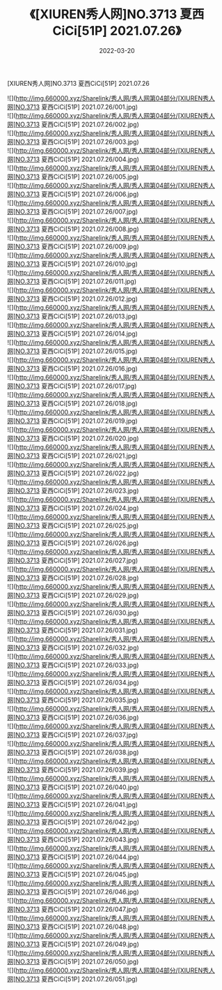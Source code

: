 ﻿---
layout: post
title:  《[XIUREN秀人网]NO.3713 夏西CiCi[51P] 2021.07.26》
date:   2022-03-20
img: http://img.660000.xyz/Sharelink/秀人网/秀人网第04部分/[XIUREN秀人网]NO.3713 夏西CiCi[51P] 2021.07.26/000.jpg
categories: [美女, 清纯, 唯美]
---

[XIUREN秀人网]NO.3713 夏西CiCi[51P] 2021.07.26

 ![](http://img.660000.xyz/Sharelink/秀人网/秀人网第04部分/[XIUREN秀人网]NO.3713 夏西CiCi[51P] 2021.07.26/001.jpg) <br>![](http://img.660000.xyz/Sharelink/秀人网/秀人网第04部分/[XIUREN秀人网]NO.3713 夏西CiCi[51P] 2021.07.26/002.jpg) <br>![](http://img.660000.xyz/Sharelink/秀人网/秀人网第04部分/[XIUREN秀人网]NO.3713 夏西CiCi[51P] 2021.07.26/003.jpg) <br>![](http://img.660000.xyz/Sharelink/秀人网/秀人网第04部分/[XIUREN秀人网]NO.3713 夏西CiCi[51P] 2021.07.26/004.jpg) <br>![](http://img.660000.xyz/Sharelink/秀人网/秀人网第04部分/[XIUREN秀人网]NO.3713 夏西CiCi[51P] 2021.07.26/005.jpg) <br>![](http://img.660000.xyz/Sharelink/秀人网/秀人网第04部分/[XIUREN秀人网]NO.3713 夏西CiCi[51P] 2021.07.26/006.jpg) <br>![](http://img.660000.xyz/Sharelink/秀人网/秀人网第04部分/[XIUREN秀人网]NO.3713 夏西CiCi[51P] 2021.07.26/007.jpg) <br>![](http://img.660000.xyz/Sharelink/秀人网/秀人网第04部分/[XIUREN秀人网]NO.3713 夏西CiCi[51P] 2021.07.26/008.jpg) <br>![](http://img.660000.xyz/Sharelink/秀人网/秀人网第04部分/[XIUREN秀人网]NO.3713 夏西CiCi[51P] 2021.07.26/009.jpg) <br>![](http://img.660000.xyz/Sharelink/秀人网/秀人网第04部分/[XIUREN秀人网]NO.3713 夏西CiCi[51P] 2021.07.26/010.jpg) <br>![](http://img.660000.xyz/Sharelink/秀人网/秀人网第04部分/[XIUREN秀人网]NO.3713 夏西CiCi[51P] 2021.07.26/011.jpg) <br>![](http://img.660000.xyz/Sharelink/秀人网/秀人网第04部分/[XIUREN秀人网]NO.3713 夏西CiCi[51P] 2021.07.26/012.jpg) <br>![](http://img.660000.xyz/Sharelink/秀人网/秀人网第04部分/[XIUREN秀人网]NO.3713 夏西CiCi[51P] 2021.07.26/013.jpg) <br>![](http://img.660000.xyz/Sharelink/秀人网/秀人网第04部分/[XIUREN秀人网]NO.3713 夏西CiCi[51P] 2021.07.26/014.jpg) <br>![](http://img.660000.xyz/Sharelink/秀人网/秀人网第04部分/[XIUREN秀人网]NO.3713 夏西CiCi[51P] 2021.07.26/015.jpg) <br>![](http://img.660000.xyz/Sharelink/秀人网/秀人网第04部分/[XIUREN秀人网]NO.3713 夏西CiCi[51P] 2021.07.26/016.jpg) <br>![](http://img.660000.xyz/Sharelink/秀人网/秀人网第04部分/[XIUREN秀人网]NO.3713 夏西CiCi[51P] 2021.07.26/017.jpg) <br>![](http://img.660000.xyz/Sharelink/秀人网/秀人网第04部分/[XIUREN秀人网]NO.3713 夏西CiCi[51P] 2021.07.26/018.jpg) <br>![](http://img.660000.xyz/Sharelink/秀人网/秀人网第04部分/[XIUREN秀人网]NO.3713 夏西CiCi[51P] 2021.07.26/019.jpg) <br>![](http://img.660000.xyz/Sharelink/秀人网/秀人网第04部分/[XIUREN秀人网]NO.3713 夏西CiCi[51P] 2021.07.26/020.jpg) <br>![](http://img.660000.xyz/Sharelink/秀人网/秀人网第04部分/[XIUREN秀人网]NO.3713 夏西CiCi[51P] 2021.07.26/021.jpg) <br>![](http://img.660000.xyz/Sharelink/秀人网/秀人网第04部分/[XIUREN秀人网]NO.3713 夏西CiCi[51P] 2021.07.26/022.jpg) <br>![](http://img.660000.xyz/Sharelink/秀人网/秀人网第04部分/[XIUREN秀人网]NO.3713 夏西CiCi[51P] 2021.07.26/023.jpg) <br>![](http://img.660000.xyz/Sharelink/秀人网/秀人网第04部分/[XIUREN秀人网]NO.3713 夏西CiCi[51P] 2021.07.26/024.jpg) <br>![](http://img.660000.xyz/Sharelink/秀人网/秀人网第04部分/[XIUREN秀人网]NO.3713 夏西CiCi[51P] 2021.07.26/025.jpg) <br>![](http://img.660000.xyz/Sharelink/秀人网/秀人网第04部分/[XIUREN秀人网]NO.3713 夏西CiCi[51P] 2021.07.26/026.jpg) <br>![](http://img.660000.xyz/Sharelink/秀人网/秀人网第04部分/[XIUREN秀人网]NO.3713 夏西CiCi[51P] 2021.07.26/027.jpg) <br>![](http://img.660000.xyz/Sharelink/秀人网/秀人网第04部分/[XIUREN秀人网]NO.3713 夏西CiCi[51P] 2021.07.26/028.jpg) <br>![](http://img.660000.xyz/Sharelink/秀人网/秀人网第04部分/[XIUREN秀人网]NO.3713 夏西CiCi[51P] 2021.07.26/029.jpg) <br>![](http://img.660000.xyz/Sharelink/秀人网/秀人网第04部分/[XIUREN秀人网]NO.3713 夏西CiCi[51P] 2021.07.26/030.jpg) <br>![](http://img.660000.xyz/Sharelink/秀人网/秀人网第04部分/[XIUREN秀人网]NO.3713 夏西CiCi[51P] 2021.07.26/031.jpg) <br>![](http://img.660000.xyz/Sharelink/秀人网/秀人网第04部分/[XIUREN秀人网]NO.3713 夏西CiCi[51P] 2021.07.26/032.jpg) <br>![](http://img.660000.xyz/Sharelink/秀人网/秀人网第04部分/[XIUREN秀人网]NO.3713 夏西CiCi[51P] 2021.07.26/033.jpg) <br>![](http://img.660000.xyz/Sharelink/秀人网/秀人网第04部分/[XIUREN秀人网]NO.3713 夏西CiCi[51P] 2021.07.26/034.jpg) <br>![](http://img.660000.xyz/Sharelink/秀人网/秀人网第04部分/[XIUREN秀人网]NO.3713 夏西CiCi[51P] 2021.07.26/035.jpg) <br>![](http://img.660000.xyz/Sharelink/秀人网/秀人网第04部分/[XIUREN秀人网]NO.3713 夏西CiCi[51P] 2021.07.26/036.jpg) <br>![](http://img.660000.xyz/Sharelink/秀人网/秀人网第04部分/[XIUREN秀人网]NO.3713 夏西CiCi[51P] 2021.07.26/037.jpg) <br>![](http://img.660000.xyz/Sharelink/秀人网/秀人网第04部分/[XIUREN秀人网]NO.3713 夏西CiCi[51P] 2021.07.26/038.jpg) <br>![](http://img.660000.xyz/Sharelink/秀人网/秀人网第04部分/[XIUREN秀人网]NO.3713 夏西CiCi[51P] 2021.07.26/039.jpg) <br>![](http://img.660000.xyz/Sharelink/秀人网/秀人网第04部分/[XIUREN秀人网]NO.3713 夏西CiCi[51P] 2021.07.26/040.jpg) <br>![](http://img.660000.xyz/Sharelink/秀人网/秀人网第04部分/[XIUREN秀人网]NO.3713 夏西CiCi[51P] 2021.07.26/041.jpg) <br>![](http://img.660000.xyz/Sharelink/秀人网/秀人网第04部分/[XIUREN秀人网]NO.3713 夏西CiCi[51P] 2021.07.26/042.jpg) <br>![](http://img.660000.xyz/Sharelink/秀人网/秀人网第04部分/[XIUREN秀人网]NO.3713 夏西CiCi[51P] 2021.07.26/043.jpg) <br>![](http://img.660000.xyz/Sharelink/秀人网/秀人网第04部分/[XIUREN秀人网]NO.3713 夏西CiCi[51P] 2021.07.26/044.jpg) <br>![](http://img.660000.xyz/Sharelink/秀人网/秀人网第04部分/[XIUREN秀人网]NO.3713 夏西CiCi[51P] 2021.07.26/045.jpg) <br>![](http://img.660000.xyz/Sharelink/秀人网/秀人网第04部分/[XIUREN秀人网]NO.3713 夏西CiCi[51P] 2021.07.26/046.jpg) <br>![](http://img.660000.xyz/Sharelink/秀人网/秀人网第04部分/[XIUREN秀人网]NO.3713 夏西CiCi[51P] 2021.07.26/047.jpg) <br>![](http://img.660000.xyz/Sharelink/秀人网/秀人网第04部分/[XIUREN秀人网]NO.3713 夏西CiCi[51P] 2021.07.26/048.jpg) <br>![](http://img.660000.xyz/Sharelink/秀人网/秀人网第04部分/[XIUREN秀人网]NO.3713 夏西CiCi[51P] 2021.07.26/049.jpg) <br>![](http://img.660000.xyz/Sharelink/秀人网/秀人网第04部分/[XIUREN秀人网]NO.3713 夏西CiCi[51P] 2021.07.26/050.jpg) <br>![](http://img.660000.xyz/Sharelink/秀人网/秀人网第04部分/[XIUREN秀人网]NO.3713 夏西CiCi[51P] 2021.07.26/051.jpg) <br>